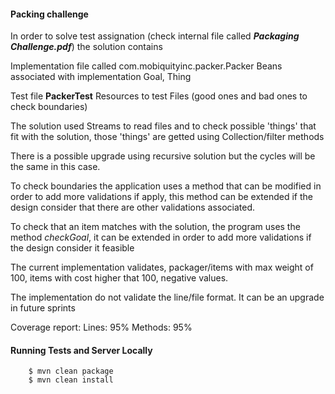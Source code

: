 #### Packing challenge
In order to solve test assignation (check internal file called ***Packaging Challenge.pdf***) the solution contains

Implementation file called com.mobiquityinc.packer.Packer
Beans associated with implementation  Goal, Thing

Test file **PackerTest**
Resources to test Files (good ones and bad ones to check boundaries)

The solution used Streams to read files and to check possible 'things' that fit with the solution, those 'things' are getted using Collection/filter methods

There is a possible upgrade using recursive solution but the cycles will be the same in this case.  

To check boundaries the application uses a method that can be modified in order to add more validations if apply, this method can be extended if the design consider that there are other validations associated.

To check that an item matches with the solution, the program uses the method _checkGoal_, it can be extended in order to add more validations if the design consider it feasible

The current implementation validates, packager/items with max weight of 100, items with cost higher that 100, negative values.

The implementation do not validate the line/file format.  It can be an upgrade in future sprints

Coverage report:
Lines: 95%
Methods: 95%


#### Running Tests and Server Locally 
```
	$ mvn clean package
	$ mvn clean install
```
